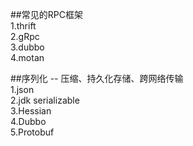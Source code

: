 ##常见的RPC框架  
1.thrift  
2.gRpc  
3.dubbo  
4.motan  

##序列化 -- 压缩、持久化存储、跨网络传输  
1.json  
2.jdk serializable  
3.Hessian  
4.Dubbo  
5.Protobuf  